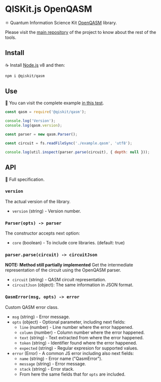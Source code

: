 # QISKit.js OpenQASM

:atom_symbol: Quantum Information Science Kit [OpenQASM](https://github.com/IBM/qiskit-openqasm) library.

Please visit the [main repository](https://github.com/QISKit/qiskit-sdk-js) of the project to know about the rest of the tools.

## Install

:coffee: Install [Node.js](https://nodejs.org/download) v8 and then:

```sh
npm i @qiskit/qasm
```

## Use

:pencil: You can visit the complete example [in this test](./test/functional/parse.js).

```js
const qasm = require('@qiskit/qasm');

console.log('Version');
console.log(qasm.version);

const parser = new qasm.Parser();

const circuit = fs.readFileSync('./example.qasm', 'utf8');

console.log(util.inspect(parser.parse(circuit), { depth: null }));
```

## API

:eyes: Full specification.

### `version`

The actual version of the library.

* `version` (string) - Version number.

### `Parser(opts) -> parser`

The constructor accepts next option:

* `core` (boolean) - To include core libraries. (default: true)

### `parser.parse(circuit) -> circuitJson`

**NOTE: Method still partially implemented**
Get the intermediate representation of the circuit using the OpenQASM parser.

* `circuit` (string) - QASM circuit representation.
* `circuitJson` (object): The same information in JSON format.

### `QasmError(msg, opts) -> error`

Custom QASM error class.

* `msg` (string) - Error message.
* `opts` (object) - Optional parameter, including next fields:
  * `line` (number) - Line number where the error happened.
  * `column` (number) - Column number where the error happened.
  * `text` (string) - Text extracted from where the error happened.
  * `token` (string) - Identifier found where the error happened.
  * `expected` (string) - Regular expresion for supported values.
* `error` (Error) - A common JS error including also next fields:
  * `name` (string) - Error name ("QasmError").
  * `message` (string) - Error message.
  * `stack` (string) - Error stack.
  * From here the same fields that for `opts` are included.
